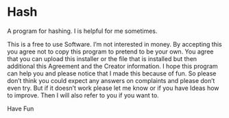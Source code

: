 # Hash
A program for hashing. I is helpful for me sometimes.

This is a free to use Software. I’m not interested in money.
By accepting this you agree not to copy this program to pretend to be your own. You agree that you can upload this installer or the file that is installed but then additional this Agreement and the Creator information.
I hope this program can help you and please notice that I made this because of fun. So please don’t think you could expect any answers on complaints and please don’t even try. But if it doesn’t work please let me know or if you have Ideas how to improve. Then I will also refer to you if you want to.

Have Fun
